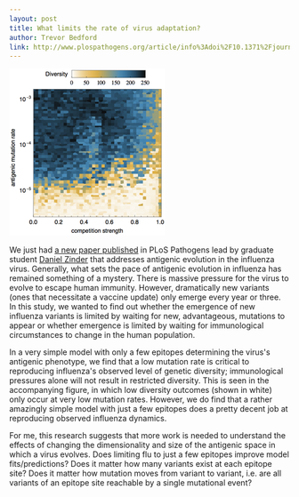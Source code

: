```yaml
---
layout: post
title: What limits the rate of virus adaptation?
author: Trevor Bedford
link: http://www.plospathogens.org/article/info%3Adoi%2F10.1371%2Fjournal.ppat.1003104
---
```


![](images/limited_div_tile.png)

We just had [a new paper published](/pdfs/zinder-limited-diversity-2013.pdf) in PLoS Pathogens lead by graduate student [Daniel Zinder](http://www.ccmb.med.umich.edu/node/120) that addresses antigenic evolution in the influenza virus. Generally, what sets the pace of antigenic evolution in influenza has remained something of a mystery.  There is massive pressure for the virus to evolve to escape human immunity.  However, dramatically new variants (ones that necessitate a vaccine update) only emerge every year or three. In this study, we wanted to find out whether the emergence of new influenza variants is limited by waiting for new, advantageous, mutations to appear or whether emergence is limited by waiting for immunological circumstances to change in the human population.

In a very simple model with only a few epitopes determining the virus's antigenic phenotype, we find that a low mutation rate is critical to reproducing influenza's observed level of genetic diversity; immunological pressures alone will not result in restricted diversity.  This is seen in the accompanying figure, in which low diversity outcomes (shown in white) only occur at very low mutation rates.  However, we do find that a rather amazingly simple model with just a few epitopes does a pretty decent job at reproducing observed influenza dynamics.

For me, this research suggests that more work is needed to understand the effects of changing the dimensionality and size of the antigenic space in which a virus evolves.  Does limiting flu to just a few epitopes improve model fits/predictions?  Does it matter how many variants exist at each epitope site?  Does it matter how mutation moves from variant to variant, i.e. are all variants of an epitope site reachable by a single mutational event?

